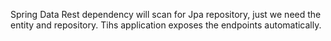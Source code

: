 Spring Data Rest dependency will scan for Jpa repository, just we need the entity and repository. Tihs application exposes the endpoints automatically.
